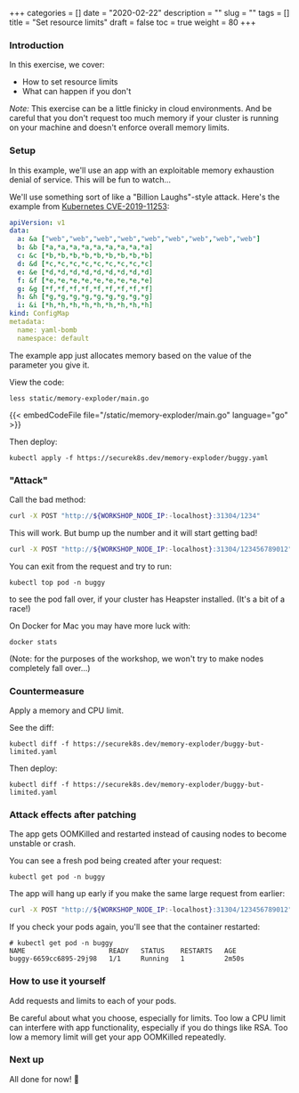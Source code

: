+++
categories = []
date = "2020-02-22"
description = ""
slug = ""
tags = []
title = "Set resource limits"
draft = false
toc = true
weight = 80
+++

### Introduction
In this exercise, we cover:

 - How to set resource limits
 - What can happen if you don't

_Note:_ This exercise can be a little finicky in cloud environments.
And be careful that you don't request too much memory if your cluster is running on your machine and doesn't enforce overall memory limits.

### Setup
In this example, we'll use an app with an exploitable
memory exhaustion denial of service. This will be fun to watch...

We'll use something sort of like a "Billion Laughs"-style attack. Here's the example
from [Kubernetes CVE-2019-11253](https://github.com/kubernetes/kubernetes/issues/83253):
```yaml
apiVersion: v1
data:
  a: &a ["web","web","web","web","web","web","web","web","web"]
  b: &b [*a,*a,*a,*a,*a,*a,*a,*a,*a]
  c: &c [*b,*b,*b,*b,*b,*b,*b,*b,*b]
  d: &d [*c,*c,*c,*c,*c,*c,*c,*c,*c]
  e: &e [*d,*d,*d,*d,*d,*d,*d,*d,*d]
  f: &f [*e,*e,*e,*e,*e,*e,*e,*e,*e]
  g: &g [*f,*f,*f,*f,*f,*f,*f,*f,*f]
  h: &h [*g,*g,*g,*g,*g,*g,*g,*g,*g]
  i: &i [*h,*h,*h,*h,*h,*h,*h,*h,*h]
kind: ConfigMap
metadata:
  name: yaml-bomb
  namespace: default
```

The example app just allocates memory based on the value of the parameter you give it.

View the code:

```
less static/memory-exploder/main.go
```

{{< embedCodeFile file="/static/memory-exploder/main.go" language="go" >}}

Then deploy:
```
kubectl apply -f https://securek8s.dev/memory-exploder/buggy.yaml
```

### "Attack"
Call the bad method:
```bash
curl -X POST "http://${WORKSHOP_NODE_IP:-localhost}:31304/1234"
```

This will work. But bump up the number and it will start getting bad!

```bash
curl -X POST "http://${WORKSHOP_NODE_IP:-localhost}:31304/123456789012"
```

You can exit from the request and try to run:
```
kubectl top pod -n buggy
```
to see the pod fall over, if your cluster has Heapster installed.
(It's a bit of a race!)

On Docker for Mac you may have more luck with:

```
docker stats
```

(Note: for the purposes of the workshop, we won't try to make
nodes completely fall over...)

### Countermeasure
Apply a memory and CPU limit.

See the diff:

```
kubectl diff -f https://securek8s.dev/memory-exploder/buggy-but-limited.yaml
```

Then deploy:

```
kubectl diff -f https://securek8s.dev/memory-exploder/buggy-but-limited.yaml
```

### Attack effects after patching
The app gets OOMKilled and restarted instead of causing nodes to
become unstable or crash.

You can see a fresh pod being created after your request:

```
kubectl get pod -n buggy
```

The app will hang up early if you make the same large request from earlier:

```bash
curl -X POST "http://${WORKSHOP_NODE_IP:-localhost}:31304/123456789012"
```

If you check your pods again, you'll see that the container restarted:

```
# kubectl get pod -n buggy
NAME                     READY   STATUS    RESTARTS   AGE
buggy-6659cc6895-29j98   1/1     Running   1          2m50s
```

### How to use it yourself
Add requests and limits to each of your pods.

Be careful about what you choose, especially for limits.
Too low a CPU limit can interfere with app functionality, especially if you do things like RSA.
Too low a memory limit will get your app OOMKilled repeatedly.

### Next up
All done for now! 🙂

<!--
We'll cover effective metadata in the next exercise:

[**Bonus: Apply good, consistent metadata**](../90-metadata)
-->
